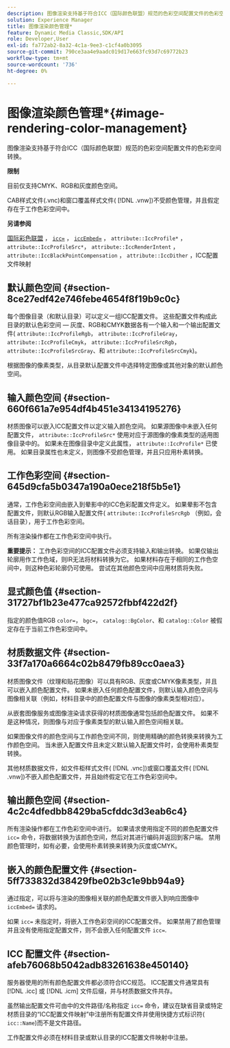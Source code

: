 ```yaml
---
description: 图像渲染支持基于符合ICC（国际颜色联盟）规范的色彩空间配置文件的色彩空间转换。
solution: Experience Manager
title: 图像渲染颜色管理*
feature: Dynamic Media Classic,SDK/API
role: Developer,User
exl-id: fa772ab2-8a32-4c1a-9ee3-c1cf4a0b3095
source-git-commit: 790ce3aa4e9aadc019d17e663fc93d7c69772b23
workflow-type: tm+mt
source-wordcount: '736'
ht-degree: 0%

---
```


# 图像渲染颜色管理*{#image-rendering-color-management}

图像渲染支持基于符合ICC（国际颜色联盟）规范的色彩空间配置文件的色彩空间转换。

**限制**

目前仅支持CMYK、RGB和灰度颜色空间。

CAB样式文件(.vnc)和窗口覆盖样式文件( [!DNL .vnw])不受颜色管理，并且假定存在于工作色彩空间中。

**另请参阅**

[国际彩色联盟](https://www.color.org/index.xalter) ， [ `icc=`](../../../../../ir-api/http-protocol/image-rendering-api-ref/c-ir-http-protocol-ref/c-ir-http-protocol-command-reference/r-ir-icc.md#reference-86a2fff3cef24982ad2063d977a16e06) ， [ `iccEmbed=`](../../../../../ir-api/http-protocol/image-rendering-api-ref/c-ir-http-protocol-ref/c-ir-http-protocol-command-reference/r-ir-iccembed.md#reference-47a433138c7c4b29b9b29871b2491a7f) ， `attribute::IccProfile*` ， `attribute::IccProfileSrc*`， `attribute::IccRenderIntent` ， `attribute::IccBlackPointCompensation` ， `attribute::IccDither` ，ICC配置文件映射

## 默认颜色空间 {#section-8ce27edf42e746febe4654f8f19b9c0c}

每个图像目录（和默认目录）可以定义一组ICC配置文件。 这些配置文件构成此目录的默认色彩空间 — 灰度、RGB和CMYK数据各有一个输入和一个输出配置文件( `attribute::IccProfileRgb`， `attribute::IccProfileGray`， `attribute::IccProfileCmyk`， `attribute::IccProfileSrcRgb`， `attribute::IccProfileSrcGray`、和 `attribute::IccProfileSrcCmyk`)。

根据图像的像素类型，从目录默认配置文件中选择特定图像或其他对象的默认颜色空间。

## 输入颜色空间 {#section-660f661a7e954df4b451e34134195276}

材质图像可以嵌入ICC配置文件以定义输入颜色空间。 如果源图像中未嵌入任何配置文件， `attribute::IccProfileSrc*` 使用对应于源图像的像素类型的适用图像目录中的。 如果未在图像目录中定义此属性， `attribute::IccProfile*` 已使用。 如果目录属性也未定义，则图像不受颜色管理，并且只应用朴素转换。

## 工作色彩空间 {#section-645d9cfa5b0347a190a0ece218f5b5e1}

通常，工作色彩空间由嵌入到晕影中的ICC色彩配置文件定义。 如果晕影不包含配置文件，则默认RGB输入配置文件( `attribute::IccProfileSrcRgb` （例如，会话目录），用于工作色彩空间。

所有渲染操作都在工作色彩空间中执行。

**重要提示：** 工作色彩空间的ICC配置文件必须支持输入和输出转换。 如果仅输出轮廓用作工作色域，则IR无法将材料转换为它。 如果材料存在于相同的工作色空间中，则这种色彩轮廓仍可使用。 尝试在其他颜色空间中应用材质将失败。

## 显式颜色值 {#section-31727bf1b23e477ca92572fbbf422d2f}

指定的颜色值RGB `color=`， `bgc=`， `catalog::BgColor`、和 `catalog::Color` 被假定存在于当前工作色彩空间中。

## 材质数据文件 {#section-33f7a170a6664c02b8479fb89cc0aea3}

材质图像文件（纹理和贴花图像）可以具有RGB、灰度或CMYK像素类型，并且可以嵌入颜色配置文件。 如果未嵌入任何颜色配置文件，则默认输入颜色空间与图像相关联（例如，材料目录中的颜色配置文件与图像的像素类型相对应）。

从嵌套图像服务或图像渲染请求获得的材质图像通常包括颜色配置文件。 如果不是这种情况，则图像与对应于像素类型的默认输入颜色空间相关联。

如果图像文件的颜色空间与工作颜色空间不同，则使用精确的颜色转换来转换为工作颜色空间。 当未嵌入配置文件且未定义默认输入配置文件时，会使用朴素类型转换。

其他材质数据文件，如文件柜样式文件( [!DNL .vnc])或窗口覆盖文件( [!DNL .vnw])不嵌入颜色配置文件，并且始终假定它在工作色彩空间中。

## 输出颜色空间 {#section-4c2c4dfedbb8429ba5cfddc3d3eab6c4}

所有渲染操作都在工作色彩空间中进行。 如果请求使用指定不同的颜色配置文件 `icc=` 命令，将数据转换为该颜色空间，然后对其进行编码并返回到客户端。 禁用颜色管理时，如有必要，会使用朴素转换来转换为灰度或CMYK。

## 嵌入的颜色配置文件 {#section-5ff733832d38429fbe02b3c1e9bb94a9}

通过指定，可以将与渲染的图像相关联的颜色配置文件嵌入到响应图像中 `iccEmbed=` 请求的。

如果 `icc=` 未指定时，将嵌入工作色彩空间的ICC配置文件。 如果禁用了颜色管理并且没有使用指定配置文件，则不会嵌入任何配置文件 `icc=`.

## ICC 配置文件 {#section-afeb76068b5042adb83261638e450140}

服务器使用的所有颜色配置文件都必须符合ICC规范。 ICC配置文件通常具有 [!DNL .icc] 或 [!DNL .icm] 文件后缀，并与材质数据文件共存。

虽然输出配置文件可由中的文件路径/名称指定 `icc=` 命令，建议在缺省目录或特定材质目录的“ICC配置文件映射”中注册所有配置文件并使用快捷方式标识符( `icc::Name`)而不是文件路径。

工作配置文件必须在材料目录或默认目录的ICC配置文件映射中注册。
